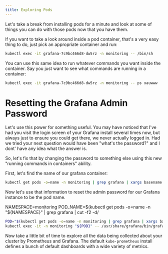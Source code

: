 ```yaml
---
title: Exploring Pods
---
```

Let's take a break from installing pods for a minute and look at some
of things you can do with those pods now that you have them.

If you want to take a look around inside a pod container, that's
a very easy thing to do, just pick an appropriate container and run:

```sh
kubectl exec -it grafana-7c9bc466d8-dw5rz -n monitoring -- /bin/sh
```

You can use this same idea to run whatever commands you want inside
the container.  Say you just want to see what commands are running in
a container:

```sh
kubectl exec -it grafana-7c9bc466d8-dw5rz -n monitoring -- ps xauwww
```

# Resetting the Grafana Admin Password #

Let's use this power for something useful.  You may have noticed that
I've had you visit the login screen of your Grafana install several
times now, but always just to ensure you could get there, we never
actually logged in.  Had we tried your next question would have been
"what's the password?" and I dont' have any idea what the answer is.

So, let's fix that by changing the password to something else using
this new "running commands in containers" ability.

First, let's find the name of our grafana container:

```sh
kubectl get pods -o=name -n monitoring | grep grafana | xargs basename
```

Now let's use that information to reset the admin password for our
Grafana instance to be the pod name.

NAMESPACE=monitoring
POD_NAME=$(kubectl get pods  -o=name -n "${NAMESPACE}" | grep grafana | cut -f2 -d\/
```sh
POD="$(kubectl get pods -o=name -n monitoring | grep grafana | xargs basename)"
kubectl exec -it -n monitoring "${POD}" -- /usr/share/grafana/bin/grafana-cli admin reset-admin-password "${POD}"
```

Now take a little bit of time to explore all the data being collected
about your cluster by Prometheus and Grafana.  The default
`kube-prometheus` install defines a bunch of default dashboards with
a wide variety of metrics.
